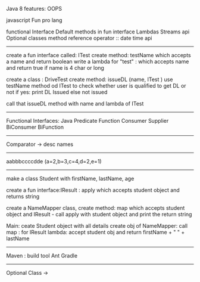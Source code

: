 Java 8 features:
OOPS

javascript
Fun pro lang

functional Interface
Default methods in fun interface
Lambdas
Streams api
Optional classes
method reference operator ::
date time api

******
create a fun interface called: ITest 
    create method: testName which accepts a name and return boolean
write a lambda for "test" : 
    which accepts name and return true if name is 4 char or long

create a class : DriveTest
    create method: issueDL (name, ITest )
    use testName method od ITest to check whether user is qualified to get DL or not
    if yes: print DL Issued else not issued

call that issueDL method with name and lambda of ITest

*****
Functional Interfaces: Java
Predicate
Function
Consumer
Supplier
BiConsumer
BiFunction

------------
Comparator -> desc names

--------------------

aabbbccccdde
(a=2,b=3,c=4,d=2,e=1)

********************
make a class Student with firstName, lastName, age

create a fun interface:IResult : apply which accepts student object and returns string

create a NameMapper class, 
    create method: map which accepts student object and IResult
    - call apply with student object and print the return string

Main:
ceate Student object with all details
create obj of NameMapper: call map : for IResult 
    lambda: accept student obj  and return firstName + " " + lastName



------------
Maven : build tool
Ant
Gradle

---------------
Optional Class -> 




